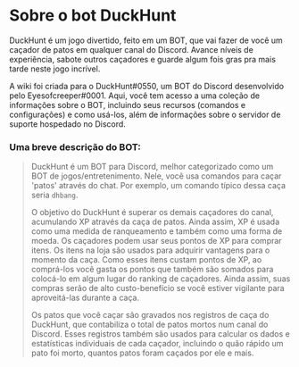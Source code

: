 # Sobre o bot DuckHunt

DuckHunt é um jogo divertido, feito em um BOT, que vai fazer de você um caçador de patos em qualquer canal do Discord. Avance níveis de experiência, sabote outros caçadores e guarde algum fois gras pra mais tarde neste jogo incrível. 

A wiki foi criada para o DuckHunt\#0550, um BOT do Discord desenvolvido pelo Eyesofcreeper\#0001. Aqui, você tem acesso a uma coleção de informações sobre o BOT, incluindo seus recursos \(comandos e configurações\) e como usá-los, além de informações sobre o servidor de suporte hospedado no Discord. 

### Uma breve descrição do BOT:

> DuckHunt é um BOT para Discord, melhor categorizado como um BOT de jogos/entretenimento. Nele, você usa comandos para caçar 'patos' através do chat. Por exemplo, um comando típico dessa caça seria `dhbang`.  
>   
> O objetivo do DuckHunt é superar os demais caçadores do canal, acumulando XP através da caça de patos. Ainda assim, XP é usada como uma medida de ranqueamento e também como uma forma de moeda. Os caçadores podem usar seus pontos de XP para comprar itens. Os itens na loja são usados para adquirir vantagens para o momento da caça. Como esses itens custam pontos de XP, ao comprá-los você gasta os pontos que também são somados para colocá-lo em algum lugar do ranking de caçadores. Ainda assim, suas compras serão de alto custo-benefício se você estiver vigilante para aproveitá-las durante a caça.   
>   
> Os patos que você caçar são gravados nos registros de caça do DuckHunt, que contabiliza o total de patos mortos num canal do Discord. Esses registros também são usados para calcular os dados e estatísticas individuais de cada caçador, incluindo o quão rápido um pato foi morto, quantos patos foram caçados por ele e mais.


